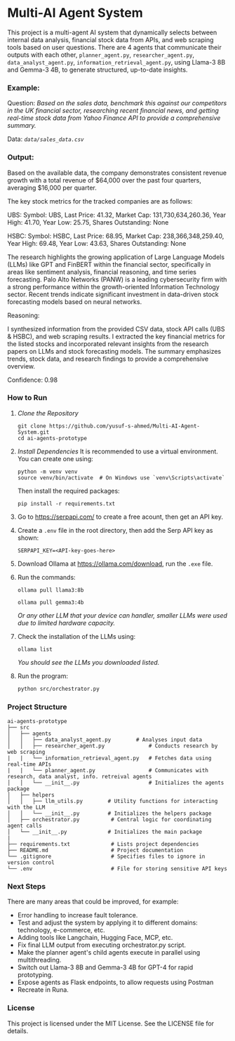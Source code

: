 # Multi-AI Agent System

This project is a multi-agent AI system that dynamically selects between internal data analysis, financial stock data from APIs, and web scraping tools based on user questions. There are 4 agents that communicate their outputs with each other, `planner_agent.py`, `researcher_agent.py`, `data_analyst_agent.py`, `information_retrieval_agent.py`, using Llama-3 8B and Gemma-3 4B, to generate structured, up-to-date insights.

### Example:

Question: *Based on the sales data, benchmark this against our competitors in the UK financial sector, researching recent financial news, and getting real-time stock data from Yahoo Finance API to provide a comprehensive summary.*

Data: *`data/sales_data.csv`*

### Output:

Based on the available data, the company demonstrates consistent revenue growth with a total revenue of $64,000 over the past four quarters, averaging $16,000 per quarter.

The key stock metrics for the tracked companies are as follows:

UBS: Symbol: UBS, Last Price: 41.32, Market Cap: 131,730,634,260.36, Year High: 41.70, Year Low: 25.75, Shares Outstanding: None

HSBC: Symbol: HSBC, Last Price: 68.95, Market Cap: 238,366,348,259.40, Year High: 69.48, Year Low: 43.63, Shares Outstanding: None

The research highlights the growing application of Large Language Models (LLMs) like GPT and FinBERT within the financial sector, specifically in areas like sentiment analysis, financial reasoning, and time series forecasting. Palo Alto Networks (PANW) is a leading cybersecurity firm with a strong performance within the growth-oriented Information Technology sector. Recent trends indicate significant investment in data-driven stock forecasting models based on neural networks.

Reasoning:

I synthesized information from the provided CSV data, stock API calls (UBS & HSBC), and web scraping results. I extracted the key financial metrics for the listed stocks and incorporated relevant insights from the research papers on LLMs and stock forecasting models. The summary emphasizes trends, stock data, and research findings to provide a comprehensive overview.

Confidence: 0.98


### How to Run
1. *Clone the Repository*
   ```
   git clone https://github.com/yusuf-s-ahmed/Multi-AI-Agent-System.git
   cd ai-agents-prototype
   ```

2. *Install Dependencies*
   It is recommended to use a virtual environment. You can create one using:
   ```
   python -m venv venv
   source venv/bin/activate  # On Windows use `venv\Scripts\activate`
   ```
   Then install the required packages:
   ```
   pip install -r requirements.txt
   ```

3. Go to https://serpapi.com/ to create a free acount, then get an API key.

4. Create a `.env` file in the root directory, then add the Serp API key as shown:
   ```
   SERPAPI_KEY=<API-key-goes-here>
   ```
5. Download Ollama at https://ollama.com/download, run the `.exe` file.
6. Run the commands:
   ```
   ollama pull llama3:8b
   ```
      ```
   ollama pull gemma3:4b
   ```
   *Or any other LLM that your device can handler, smaller LLMs were used due to limited hardware capacity.*
7. Check the installation of the LLMs using:
   ```
   ollama list
   ```
   *You should see the LLMs you downloaded listed.*

3. Run the program:
   ```bash
   python src/orchestrator.py
   ```

### Project Structure

```
ai-agents-prototype
├── src
│   ├── agents
│   │   ├── data_analyst_agent.py        # Analyses input data 
│   │   ├── researcher_agent.py              # Conducts research by web scraping
|   |   └── information_retrieval_agent.py   # Fetches data using real-time APIs
|   |   └── planner_agent.py                 # Communicates with research, data analyst, info. retreival agents
│   │   └── __init__.py                      # Initializes the agents package
│   ├── helpers
│   │   ├── llm_utils.py        # Utility functions for interacting with the LLM
│   │   └── __init__.py         # Initializes the helpers package
│   ├── orchestrator.py          # Central logic for coordinating agent calls
│   └── __init__.py             # Initializes the main package
|
├── requirements.txt             # Lists project dependencies
├── README.md                    # Project documentation
└── .gitignore                   # Specifies files to ignore in version control
└── .env                         # File for storing sensitive API keys 
```


### Next Steps

There are many areas that could be improved, for example:
- Error handling to increase fault tolerance.
- Test and adjust the system by applying it to different domains: technology, e-commerce, etc. 
- Adding tools like Langchain, Hugging Face, MCP, etc.
- Fix final LLM output from executing orchestrator.py script.
- Make the planner agent's child agents execute in parallel using multithreading.
- Switch out Llama-3 8B and Gemma-3 4B for GPT-4 for rapid prototyping.
- Expose agents as Flask endpoints, to allow requests using Postman
- Recreate in Runa.

### License

This project is licensed under the MIT License. See the LICENSE file for details.